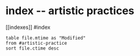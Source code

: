 # index -- artistic practices

[[indexes]]
#index 

```dataview
table file.mtime as "Modified"
from #artistic-practice  
sort file.ctime desc
``` 